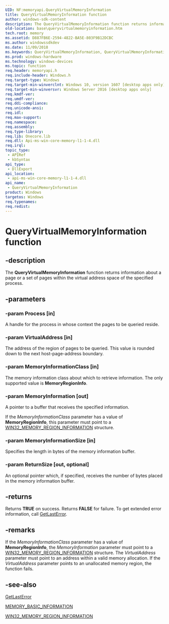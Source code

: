 ```yaml
---
UID: NF:memoryapi.QueryVirtualMemoryInformation
title: QueryVirtualMemoryInformation function
author: windows-sdk-content
description: The QueryVirtualMemoryInformation function returns information about a page or a set of pages within the virtual address space of the specified process.
old-location: base\queryvirtualmemoryinformation.htm
tech.root: memory
ms.assetid: D887FB6E-2594-4822-BA5E-803F9B12DCBC
ms.author: windowssdkdev
ms.date: 11/09/2018
ms.keywords: QueryVirtualMemoryInformation, QueryVirtualMemoryInformation function, base.queryvirtualmemoryinformation, memoryapi/QueryVirtualMemoryInformation
ms.prod: windows-hardware
ms.technology: windows-devices
ms.topic: function
req.header: memoryapi.h
req.include-header: Windows.h
req.target-type: Windows
req.target-min-winverclnt: Windows 10, version 1607 [desktop apps only]
req.target-min-winversvr: Windows Server 2016 [desktop apps only]
req.kmdf-ver: 
req.umdf-ver: 
req.ddi-compliance: 
req.unicode-ansi: 
req.idl: 
req.max-support: 
req.namespace: 
req.assembly: 
req.type-library: 
req.lib: Onecore.lib
req.dll: Api-ms-win-core-memory-l1-1-4.dll
req.irql: 
topic_type:
 - APIRef
 - kbSyntax
api_type:
 - DllExport
api_location:
 - api-ms-win-core-memory-l1-1-4.dll
api_name:
 - QueryVirtualMemoryInformation
product: Windows
targetos: Windows
req.typenames: 
req.redist: 
---
```


# QueryVirtualMemoryInformation function


## -description


The <b>QueryVirtualMemoryInformation</b> function returns information about a page or a set of pages within the virtual address space of the specified process.


## -parameters




### -param Process [in]

A handle for the process in whose context the pages to be queried reside. 


### -param VirtualAddress [in]

The address of the region of pages to be queried. This value is rounded down to the next host-page-address boundary.


### -param MemoryInformationClass [in]

The memory information class about which to retrieve information. The only supported value is <b>MemoryRegionInfo</b>. 


### -param MemoryInformation [out]

A pointer to a buffer that receives the specified information.

If the <i>MemoryInformationClass</i> parameter has a value of  <b>MemoryRegionInfo</b>, this parameter must point to a <a href="https://msdn.microsoft.com/en-us/library/Mt845762(v=VS.85).aspx">WIN32_MEMORY_REGION_INFORMATION</a> structure.


### -param MemoryInformationSize [in]

Specifies the length in bytes of the memory information buffer.


### -param ReturnSize [out, optional]

An optional pointer which, if specified, receives the number of bytes placed in the memory information buffer.


## -returns



Returns <b>TRUE</b> on success. Returns <b>FALSE</b> for failure. To get extended error information, call <a href="https://msdn.microsoft.com/d852e148-985c-416f-a5a7-27b6914b45d4">GetLastError</a>.




## -remarks



If the <i>MemoryInformationClass</i> parameter has a value of <b>MemoryRegionInfo</b>, the <i>MemoryInformation</i> parameter must point to a <a href="https://msdn.microsoft.com/en-us/library/Mt845762(v=VS.85).aspx">WIN32_MEMORY_REGION_INFORMATION</a> structure. The <i>VirtualAddress</i> parameter must point to an address within a valid memory allocation. If the <i>VirtualAddress</i> parameter points to an unallocated memory region, the function fails.




## -see-also




<a href="https://msdn.microsoft.com/d852e148-985c-416f-a5a7-27b6914b45d4">GetLastError</a>



<a href="https://msdn.microsoft.com/dc3fa48e-0986-49cc-88a9-ff8179fbe5f0">MEMORY_BASIC_INFORMATION</a>



<a href="https://msdn.microsoft.com/en-us/library/Mt845762(v=VS.85).aspx">WIN32_MEMORY_REGION_INFORMATION</a>
 

 

